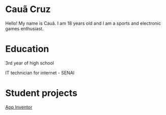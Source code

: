 # Cauã Cruz
Hello! My name is Cauã. I am 18 years old and I am a sports and electronic games enthusiast.


# Education
3rd year of high school

IT technician for internet - SENAI

# Student projects
[App Inventor](https://github.com/caualcruz/MEUS_PROJETOS_APPINVENTOR)

